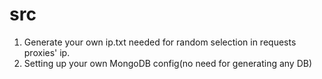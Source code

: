 # src
1. Generate your own ip.txt needed for random selection in requests proxies' ip.
2. Setting up your own MongoDB config(no need for generating any DB)
